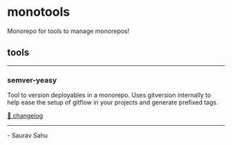 # monotools

Monorepo for tools to manage monorepos!

## tools

---

### semver-yeasy 

Tool to version deployables in a monorepo. Uses gitversion internally to help ease the setup of gitflow in your projects and generate prefixed tags.

[📌 changelog](./apps/semver-yeasy/changelog.md)

---

\- Saurav Sahu

